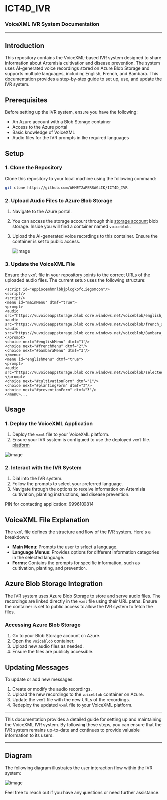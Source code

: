 # ICT4D_IVR

### VoiceXML IVR System Documentation

---

## Introduction

This repository contains the VoiceXML-based IVR system designed to share information about Artemisia cultivation and disease prevention. The system uses AI-generated voice recordings stored on Azure Blob Storage and supports multiple languages, including English, French, and Bambara. This documentation provides a step-by-step guide to set up, use, and update the IVR system.

## Prerequisites

Before setting up the IVR system, ensure you have the following:
- An Azure account with a Blob Storage container
- Access to the Azure portal
- Basic knowledge of VoiceXML
- Audio files for the IVR prompts in the required languages

## Setup

### 1. Clone the Repository

Clone this repository to your local machine using the following command:

```bash
git clone https://github.com/AHMETZAFERSAGLIK/ICT4D_IVR
```

### 2. Upload Audio Files to Azure Blob Storage

1. Navigate to the Azure portal.
2. You can access the storage account through this [storage account](https://portal.azure.com/#@vunl.onmicrosoft.com/resource/subscriptions/0f8c043b-7d9a-4be5-99e2-265b83fdd0d3/resourceGroups/vu_voice_app_rsrc/providers/Microsoft.Storage/storageAccounts/vuvoiceappstorage/containers) blob storage. Inside you will find a container named `voiceblob`.
3. Upload the AI-generated voice recordings to this container. Ensure the container is set to public access.

   ![image](https://github.com/AHMETZAFERSAGLIK/ICT4D_IVR/assets/69164622/25057668-4943-4235-b90e-4ca20dc4eadd)


### 3. Update the VoiceXML File

Ensure the `vxml` file in your repository points to the correct URLs of the uploaded audio files. The current setup uses the following structure:

```<vxml version="2.1">
<script id="eppiocemhmnlbhjplcgkofciiegomcon"/>
<script/>
<script/>
<menu id="mainMenu" dtmf="true">
<prompt>
<audio src="https://vuvoiceappstorage.blob.core.windows.net/voiceblob/english_select_language.wav"/>
<audio src="https://vuvoiceappstorage.blob.core.windows.net/voiceblob/french_select_language.wav"/>
<audio src="https://vuvoiceappstorage.blob.core.windows.net/voiceblob/Bambara_select_language.wav"/>
</prompt>
<choice next="#englishMenu" dtmf="1"/>
<choice next="#frenchMenu" dtmf="2"/>
<choice next="#bambaraMenu" dtmf="3"/>
</menu>
<menu id="englishMenu" dtmf="true">
<prompt>
<audio src="https://vuvoiceappstorage.blob.core.windows.net/voiceblob/selected_English.wav"/>
</prompt>
<choice next="#cultivationForm" dtmf="1"/>
<choice next="#plantingForm" dtmf="2"/>
<choice next="#preventionForm" dtmf="3"/>
</menu>...
```



## Usage

### 1. Deploy the VoiceXML Application

1. Deploy the `vxml` file to your VoiceXML platform.
2. Ensure your IVR system is configured to use the deployed `vxml` file. [platform](https://evolution.voxeo.com/)

![image](https://github.com/AHMETZAFERSAGLIK/ICT4D_IVR/assets/69164622/1f089145-f30b-4bff-801a-032a27787ea1)


### 2. Interact with the IVR System 

1. Dial into the IVR system.
2. Follow the prompts to select your preferred language.
3. Navigate through the options to receive information on Artemisia cultivation, planting instructions, and disease prevention.

PIN for contacting application: 9996100814

## VoiceXML File Explanation

The `vxml` file defines the structure and flow of the IVR system. Here's a breakdown:

- **Main Menu**: Prompts the user to select a language.
- **Language Menus**: Provides options for different information categories in the selected language.
- **Forms**: Contains the prompts for specific information, such as cultivation, planting, and prevention.

## Azure Blob Storage Integration

The IVR system uses Azure Blob Storage to store and serve audio files. The recordings are linked directly in the `vxml` file using their URL paths. Ensure the container is set to public access to allow the IVR system to fetch the files.

### Accessing Azure Blob Storage

1. Go to your Blob Storage account on Azure.
2. Open the `voiceblob` container.
3. Upload new audio files as needed.
4. Ensure the files are publicly accessible.

## Updating Messages

To update or add new messages:

1. Create or modify the audio recordings.
2. Upload the new recordings to the `voiceblob` container on Azure.
3. Update the `vxml` file with the new URLs of the recordings.
4. Redeploy the updated `vxml` file to your VoiceXML platform.

---

This documentation provides a detailed guide for setting up and maintaining the VoiceXML IVR system. By following these steps, you can ensure that the IVR system remains up-to-date and continues to provide valuable information to its users.

---

## Diagram

The following diagram illustrates the user interaction flow within the IVR system:

![image](https://github.com/AHMETZAFERSAGLIK/ICT4D_IVR/assets/69164622/8be1624f-594f-4a9f-8749-2d5036e21c1c)


Feel free to reach out if you have any questions or need further assistance.
